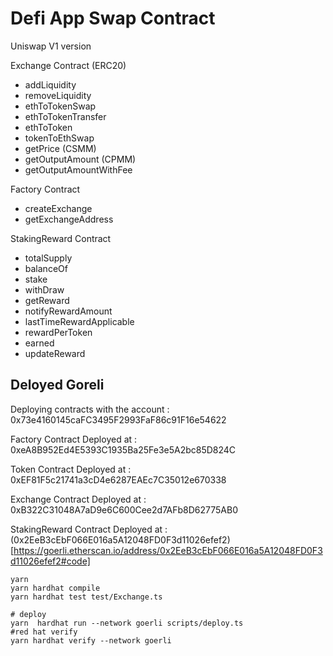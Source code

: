 # Defi App Swap Contract

 Uniswap V1 version 

 Exchange Contract (ERC20)
 - addLiquidity
 - removeLiquidity
 - ethToTokenSwap
 - ethToTokenTransfer
 - ethToToken
 - tokenToEthSwap
 - getPrice (CSMM)
 - getOutputAmount (CPMM)
 - getOutputAmountWithFee

Factory Contract 
- createExchange
- getExchangeAddress


StakingReward Contract 
- totalSupply
- balanceOf
- stake
- withDraw
- getReward
- notifyRewardAmount
- lastTimeRewardApplicable
- rewardPerToken
- earned
- updateReward



## Deloyed Goreli 
Deploying contracts with the account :  0x73e4160145caFC3495F2993FaF86c91F16e54622

Factory Contract Deployed at :  0xeA8B952Ed4E5393C1935Ba25Fe3e5A2bc85D824C

Token Contract Deployed at :  0xEF81F5c21741a3cD4e6287EAEc7C35012e670338

Exchange Contract Deployed at :  0xB322C31048A7aD9e6C600Cee2d7AFb8D62775AB0

StakingReward Contract Deployed at :  (0x2EeB3cEbF066E016a5A12048FD0F3d11026efef2)[https://goerli.etherscan.io/address/0x2EeB3cEbF066E016a5A12048FD0F3d11026efef2#code]



```shell
yarn
yarn hardhat compile
yarn hardhat test test/Exchange.ts

# deploy
yarn  hardhat run --network goerli scripts/deploy.ts
#red hat verify
yarn hardhat verify --network goerli
```
